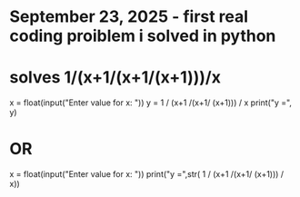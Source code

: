 # September 23, 2025 - first real coding proiblem i solved in python
# solves 1/(x+1/(x+1/(x+1)))/x

x = float(input("Enter value for x: "))
y = 1 / (x+1 /(x+1/ (x+1))) / x
print("y =", y)

# OR

x = float(input("Enter value for x: "))
print("y =",str( 1 / (x+1 /(x+1/ (x+1))) / x))
